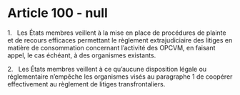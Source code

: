 # Article 100 - null


1.   Les États membres veillent à la mise en place de procédures de plainte et de recours efficaces permettant le règlement extrajudiciaire des litiges en matière de consommation concernant l’activité des OPCVM, en faisant appel, le cas échéant, à des organismes existants.

2.   Les États membres veillent à ce qu’aucune disposition légale ou réglementaire n’empêche les organismes visés au paragraphe 1 de coopérer effectivement au règlement de litiges transfrontaliers.
